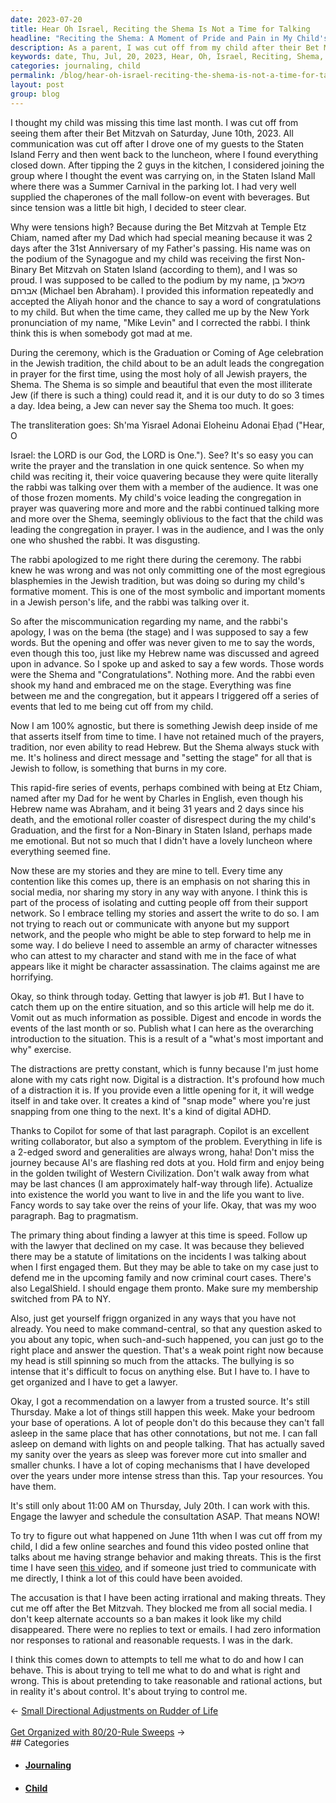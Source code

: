 ```yaml
---
date: 2023-07-20
title: Hear Oh Israel, Reciting the Shema Is Not a Time for Talking
headline: "Reciting the Shema: A Moment of Pride and Pain in My Child's Bet Mitzvah"
description: As a parent, I was cut off from my child after their Bet Mitzvah on June , 2023. I had no information or responses to my requests. After doing some online searches, I found a video accusing me of acting irrational and making threats. I am now trying to figure out what happened and to defend myself against the accusations.
keywords: date, Thu, Jul, 20, 2023, Hear, Oh, Israel, Reciting, Shema, Time, Talking, Child, Missing, Bet, Mitzvah, June, 11th, Communication, Cut, Off, Driving, Guest, Staten, Island, Ferry, Luncheon, Closed, Tipping, Guys, Kitchen, Group, Event, Mall, Summer, Carnival, Parking, Lot, Supplied, Chaperones, Follow-on, Beverages, T
categories: journaling, child
permalink: /blog/hear-oh-israel-reciting-the-shema-is-not-a-time-for-talking/
layout: post
group: blog
---
```



I thought my child was missing this time last month. I was cut off from seeing
them after their Bet Mitzvah on Saturday, June 10th, 2023. All communication
was cut off after I drove one of my guests to the Staten Island Ferry and then
went back to the luncheon, where I found everything closed down. After tipping
the 2 guys in the kitchen, I considered joining the group where I thought the
event was carrying on, in the Staten Island Mall where there was a Summer
Carnival in the parking lot. I had very well supplied the chaperones of the
mall follow-on event with beverages. But since tension was a little bit high, I
decided to steer clear.

Why were tensions high? Because during the Bet Mitzvah at Temple Etz Chiam,
named after my Dad which had special meaning because it was 2 days after the
31st Anniversary of my Father's passing. His name was on the podium of the
Synagogue and my child was receiving the first Non-Binary Bet Mitzvah on Staten
Island (according to them), and I was so proud. I was supposed to be called to
the podium by my name, מיכאל בן אברהם (Michael ben Abraham). I provided this
information repeatedly and accepted the Aliyah honor and the chance to say a
word of congratulations to my child. But when the time came, they called me up
by the New York pronunciation of my name, "Mike Levin" and I corrected the
rabbi. I think think this is when somebody got mad at me.

During the ceremony, which is the Graduation or Coming of Age celebration in
the Jewish tradition, the child about to be an adult leads the congregation in
prayer for the first time, using the most holy of all Jewish prayers, the
Shema. The Shema is so simple and beautiful that even the most illiterate Jew
(if there is such a thing) could read it, and it is our duty to do so 3 times a
day. Idea being, a Jew can never say the Shema too much. It goes:

The transliteration goes: Sh'ma Yisrael Adonai Eloheinu Adonai Eḥad ("Hear, O

Israel: the LORD is our God, the LORD is One."). See? It's so easy you can
write the prayer and the translation in one quick sentence. So when my child
was reciting it, their voice quavering because they were quite literally the
rabbi was talking over them with a member of the audience. It was one of those
frozen moments. My child's voice leading the congregation in prayer was
quavering more and more and the rabbi continued talking more and more over the
Shema, seemingly oblivious to the fact that the child was leading the
congregation in prayer. I was in the audience, and I was the only one who
shushed the rabbi. It was disgusting.

The rabbi apologized to me right there during the ceremony. The rabbi knew he
was wrong and was not only committing one of the most egregious blasphemies in
the Jewish tradition, but was doing so during my child's formative moment. This
is one of the most symbolic and important moments in a Jewish person's life,
and the rabbi was talking over it.

So after the miscommunication regarding my name, and the rabbi's apology, I was
on the bema (the stage) and I was supposed to say a few words. But the opening
and offer was never given to me to say the words, even though this too, just
like my Hebrew name was discussed and agreed upon in advance. So I spoke up and
asked to say a few words. Those words were the Shema and "Congratulations".
Nothing more. And the rabbi even shook my hand and embraced me on the stage.
Everything was fine between me and the congregation, but it appears I triggered
off a series of events that led to me being cut off from my child.

Now I am 100% agnostic, but there is something Jewish deep inside of me that
asserts itself from time to time. I have not retained much of the prayers,
tradition, nor even ability to read Hebrew. But the Shema always stuck with me.
It's holiness and direct message and "setting the stage" for all that is Jewish
to follow, is something that burns in my core. 

This rapid-fire series of events, perhaps combined with being at Etz Chiam,
named after my Dad for he went by Charles in English, even though his Hebrew
name was Abraham, and it being 31 years and 2 days since his death, and the
emotional roller coaster of disrespect during the my child's Graduation, and
the first for a Non-Binary in Staten Island, perhaps made me emotional. But not
so much that I didn't have a lovely luncheon where everything seemed fine.

Now these are my stories and they are mine to tell. Every time any contention
like this comes up, there is an emphasis on not sharing this in social media,
nor sharing my story in any way with anyone. I think this is part of the
process of isolating and cutting people off from their support network. So I
embrace telling my stories and assert the write to do so. I am not trying to
reach out or communicate with anyone but my support network, and the people who
might be able to step forward to help me in some way. I do believe I need to
assemble an army of character witnesses who can attest to my character and
stand with me in the face of what appears like it might be character
assassination. The claims against me are horrifying.

Okay, so think through today. Getting that lawyer is job #1. But I have to
catch them up on the entire situation, and so this article will help me do it.
Vomit out as much information as possible. Digest and encode in words the
events of the last month or so. Publish what I can here as the overarching
introduction to the situation. This is a result of a "what's most important and
why" exercise. 

The distractions are pretty constant, which is funny because I'm just home
alone with my cats right now. Digital is a distraction. It's profound how much
of a distraction it is. If you provide even a little opening for it, it will
wedge itself in and take over. It creates a kind of "snap mode" where you're
just snapping from one thing to the next. It's a kind of digital ADHD.

Thanks to Copilot for some of that last paragraph. Copilot is an excellent
writing collaborator, but also a symptom of the problem. Everything in life is
a 2-edged sword and generalities are always wrong, haha! Don't miss the journey
because AI's are flashing red dots at you. Hold firm and enjoy being in the
golden twilight of Western Civilization. Don't walk away from what may be last
chances (I am approximately half-way through life). Actualize into existence
the world you want to live in and the life you want to live. Fancy words to say
take over the reins of your life. Okay, that was my woo paragraph. Bag to
pragmatism.

The primary thing about finding a lawyer at this time is speed. Follow up with
the lawyer that declined on my case. It was because they believed there may be
a statute of limitations on the incidents I was talking about when I first
engaged them. But they may be able to take on my case just to defend me in the
upcoming family and now criminal court cases. There's also LegalShield. I
should engage them pronto. Make sure my membership switched from PA to NY.

Also, just get yourself friggn organized in any ways that you have not already.
You need to make command-central, so that any question asked to you about any
topic, when such-and-such happened, you can just go to the right place and
answer the question. That's a weak point right now because my head is still
spinning so much from the attacks. The bullying is so intense that it's
difficult to focus on anything else. But I have to. I have to get organized and
I have to get a lawyer.

Okay, I got a recommendation on a lawyer from a trusted source. It's still
Thursday. Make a lot of things still happen this week. Make your bedroom your
base of operations. A lot of people don't do this because they can't fall
asleep in the same place that has other connotations, but not me. I can fall
asleep on demand with lights on and people talking. That has actually saved my
sanity over the years as sleep was forever more cut into smaller and smaller
chunks. I have a lot of coping mechanisms that I have developed over the years
under more intense stress than this. Tap your resources. You have them.

It's still only about 11:00 AM on Thursday, July 20th. I can work with this.
Engage the lawyer and schedule the consultation ASAP. That means NOW!

To try to figure out what happened on June 11th when I was cut off from my
child, I did a few online searches and found this video posted online that
talks about me having strange behavior and making threats. This is the first
time I have seen [this
video](https://www.tiktok.com/@that_gay_otaku/video/7248317769601649962), and
if someone just tried to communicate with me directly, I think a lot of this
could have been avoided.

The accusation is that I have been acting irrational and making threats. They
cut me off after the Bet Mitzvah. They blocked me from all social media. I
don't keep alternate accounts so a ban makes it look like my child disappeared.
There were no replies to text or emails. I had zero information nor responses
to rational and reasonable requests. I was in the dark.

I think this comes down to attempts to tell me what to do and how I can behave.
This is about trying to tell me what to do and what is right and wrong. This is
about pretending to take reasonable and rational actions, but in reality it's
about control. It's about trying to control me.


















<div class="arrow-links"><div class="post-nav-prev"><span class="arrow">&larr;&nbsp;</span><a href="/blog/small-directional-adjustments-on-rudder-of-life/">Small Directional Adjustments on Rudder of Life</a></div> &nbsp; <div class="post-nav-next"><a href="/blog/get-organized-with-80-20-rule-sweeps/">Get Organized with 80/20-Rule Sweeps</a><span class="arrow">&nbsp;&rarr;</span></div></div>
## Categories

<ul>
<li><h4><a href='/journaling/'>Journaling</a></h4></li>
<li><h4><a href='/child/'>Child</a></h4></li></ul>